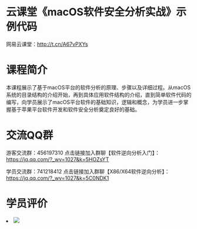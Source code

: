 # 云课堂《macOS软件安全分析实战》示例代码
网易云课堂：<a href="http://t.cn/A67vPXYs" target="_blank">http://t.cn/A67vPXYs</a>

# 课程简介

本课程展示了基于macOS平台的软件分析的原理、步骤以及详细过程。从macOS系统的目录结构的介绍开始，再到具体应用软件结构的介绍，直到简单软件代码的编写，向学员展示了macOS平台软件的基础知识，逻辑和概念，为学员进一步掌握基于苹果平台软件开发和软件安全分析奠定良好的基础。

# 交流QQ群

游客交流群：456197310 点击链接加入群聊【软件逆向分析入门】：https://jq.qq.com/?_wv=1027&k=5HOZsYT

学员交流群：741218412 点击链接加入群聊【X86/X64软件逆向分析】：https://jq.qq.com/?_wv=1027&k=5C0NDK1

# 学员评价

<li><img src="https://raw.githubusercontent.com/zmrbak/MacAppAnalysis/master/%E5%AD%A6%E5%91%98%E8%AF%84%E4%BB%B7/-70e7244c042bd9c5.png"><br/>

